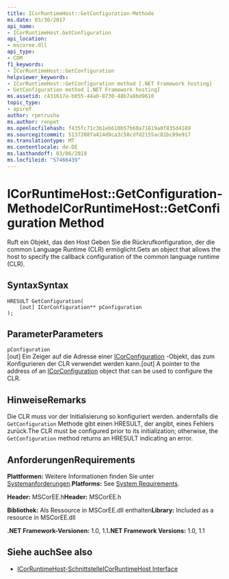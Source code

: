 ```yaml
---
title: ICorRuntimeHost::GetConfiguration-Methode
ms.date: 03/30/2017
api_name:
- ICorRuntimeHost.GetConfiguration
api_location:
- mscoree.dll
api_type:
- COM
f1_keywords:
- ICorRuntimeHost::GetConfiguration
helpviewer_keywords:
- ICorRuntimeHost::GetConfiguration method [.NET Framework hosting]
- GetConfiguration method [.NET Framework hosting]
ms.assetid: c431617a-b055-44a0-8730-48b7a86d9610
topic_type:
- apiref
author: rpetrusha
ms.author: ronpet
ms.openlocfilehash: f435fc71c3b1eb610b57b60a71819a0f835d4189
ms.sourcegitcommit: 5137208fa414d9ca3c58cdfd2155ac81bc89e917
ms.translationtype: MT
ms.contentlocale: de-DE
ms.lasthandoff: 03/06/2019
ms.locfileid: "57466439"
---
```

# <a name="icorruntimehostgetconfiguration-method"></a><span data-ttu-id="065de-102">ICorRuntimeHost::GetConfiguration-Methode</span><span class="sxs-lookup"><span data-stu-id="065de-102">ICorRuntimeHost::GetConfiguration Method</span></span>
<span data-ttu-id="065de-103">Ruft ein Objekt, das den Host Geben Sie die Rückrufkonfiguration, der die common Language Runtime (CLR) ermöglicht.</span><span class="sxs-lookup"><span data-stu-id="065de-103">Gets an object that allows the host to specify the callback configuration of the common language runtime (CLR).</span></span>  
  
## <a name="syntax"></a><span data-ttu-id="065de-104">Syntax</span><span class="sxs-lookup"><span data-stu-id="065de-104">Syntax</span></span>  
  
```  
HRESULT GetConfiguration(  
    [out] ICorConfiguration** pConfiguration  
);  
```  
  
## <a name="parameters"></a><span data-ttu-id="065de-105">Parameter</span><span class="sxs-lookup"><span data-stu-id="065de-105">Parameters</span></span>  
 `pConfiguration`  
 <span data-ttu-id="065de-106">[out] Ein Zeiger auf die Adresse einer [ICorConfiguration](../../../../docs/framework/unmanaged-api/hosting/icorconfiguration-interface.md) -Objekt, das zum Konfigurieren der CLR verwendet werden kann.</span><span class="sxs-lookup"><span data-stu-id="065de-106">[out] A pointer to the address of an [ICorConfiguration](../../../../docs/framework/unmanaged-api/hosting/icorconfiguration-interface.md) object that can be used to configure the CLR.</span></span>  
  
## <a name="remarks"></a><span data-ttu-id="065de-107">Hinweise</span><span class="sxs-lookup"><span data-stu-id="065de-107">Remarks</span></span>  
 <span data-ttu-id="065de-108">Die CLR muss vor der Initialisierung so konfiguriert werden. andernfalls die `GetConfiguration` Methode gibt einen HRESULT, der angibt, eines Fehlers zurück.</span><span class="sxs-lookup"><span data-stu-id="065de-108">The CLR must be configured prior to its initialization; otherwise, the `GetConfiguration` method returns an HRESULT indicating an error.</span></span>  
  
## <a name="requirements"></a><span data-ttu-id="065de-109">Anforderungen</span><span class="sxs-lookup"><span data-stu-id="065de-109">Requirements</span></span>  
 <span data-ttu-id="065de-110">**Plattformen:** Weitere Informationen finden Sie unter [Systemanforderungen](../../../../docs/framework/get-started/system-requirements.md).</span><span class="sxs-lookup"><span data-stu-id="065de-110">**Platforms:** See [System Requirements](../../../../docs/framework/get-started/system-requirements.md).</span></span>  
  
 <span data-ttu-id="065de-111">**Header:** MSCorEE.h</span><span class="sxs-lookup"><span data-stu-id="065de-111">**Header:** MSCorEE.h</span></span>  
  
 <span data-ttu-id="065de-112">**Bibliothek:** Als Ressource in MSCorEE.dll enthalten</span><span class="sxs-lookup"><span data-stu-id="065de-112">**Library:** Included as a resource in MSCorEE.dll</span></span>  
  
 <span data-ttu-id="065de-113">**.NET Framework-Versionen:** 1.0, 1.1</span><span class="sxs-lookup"><span data-stu-id="065de-113">**.NET Framework Versions:** 1.0, 1.1</span></span>  
  
## <a name="see-also"></a><span data-ttu-id="065de-114">Siehe auch</span><span class="sxs-lookup"><span data-stu-id="065de-114">See also</span></span>
- [<span data-ttu-id="065de-115">ICorRuntimeHost-Schnittstelle</span><span class="sxs-lookup"><span data-stu-id="065de-115">ICorRuntimeHost Interface</span></span>](../../../../docs/framework/unmanaged-api/hosting/icorruntimehost-interface.md)
